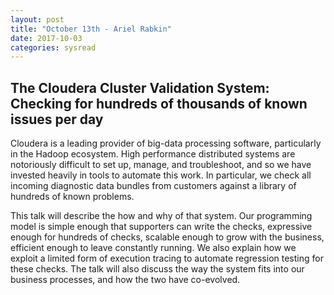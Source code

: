 ```yaml
---
layout: post
title: "October 13th - Ariel Rabkin"
date: 2017-10-03
categories: sysread
---
```


<h2>The Cloudera Cluster Validation System: Checking for hundreds of
thousands of known issues per day</h2>
Cloudera is a leading provider of big-data processing software,
particularly in the Hadoop ecosystem. High performance distributed
systems are notoriously difficult to set up, manage, and troubleshoot,
and so we have invested heavily in tools to automate this work. In
particular, we check all incoming diagnostic data bundles from
customers against a library of hundreds of known problems.

This talk will describe the how and why of that system. Our
programming model is simple enough that supporters can write the
checks, expressive enough for hundreds of checks, scalable enough to
grow with the business, efficient enough to leave constantly running.
We also explain how we exploit a limited form of execution tracing to
automate regression testing for these checks. The talk will also
discuss the way the system fits into our business processes, and how
the two have co-evolved.
